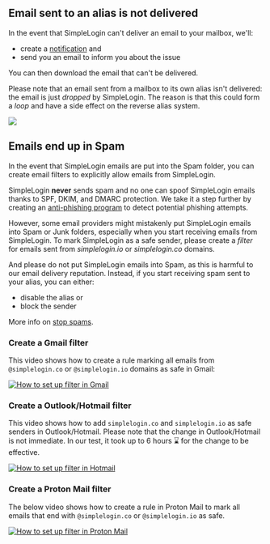 

## Email sent to an alias is not delivered

In the event that SimpleLogin can't deliver an email to your mailbox, we'll:

- create a [notification](https://app.simplelogin.io/dashboard/notifications) and
- send you an email to inform you about the issue


You can then download the email that can't be delivered.

Please note that an email sent from a mailbox to its own alias isn't delivered: the email is just *dropped* by SimpleLogin. The reason is that this could form a *loop* and have a side effect on the reverse alias system.

![](troubleshooting/loop.png)

## Emails end up in Spam

In the event that SimpleLogin emails are put into the Spam folder, you can create email filters to explicitly allow emails from SimpleLogin.

SimpleLogin **never** sends spam and no one can spoof SimpleLogin emails thanks to SPF, DKIM, and DMARC protection. We take it a step further by creating an [anti-phishing program](anti-phishing.md) to detect potential phishing attempts.

However, some email providers might mistakenly put SimpleLogin emails into Spam or Junk folders, especially when you start receiving emails from SimpleLogin. To mark SimpleLogin as a safe sender, please create a *filter* for emails sent from *simplelogin.io* or *simplelogin.co* domains.

And please do not put SimpleLogin emails into Spam, as this is harmful to our email delivery reputation. Instead, if you start receiving spam sent to your alias, you can either:

- disable the alias or
- block the sender

More info on [stop spams](block-sender.md).

### Create a Gmail filter

This video shows how to create a rule marking all emails from `@simplelogin.co` or `@simplelogin.io` domains as safe in Gmail:

[![How to set up filter in Gmail](https://img.youtube.com/vi/se-QIH-AmJc/0.jpg)](https://www.youtube.com/watch?v=se-QIH-AmJc)

### Create a Outlook/Hotmail filter

This video shows how to add `simplelogin.co` and `simplelogin.io` as safe senders in Outlook/Hotmail. Please note that the change in Outlook/Hotmail is not immediate. In our test, it took up to 6 hours ⌛️ for the change to be effective.

[![How to set up filter in Hotmail](https://img.youtube.com/vi/Qk2TZA-ORx0/0.jpg)](https://www.youtube.com/watch?v=Qk2TZA-ORx0)

### Create a Proton Mail filter

The below video shows how to create a rule in Proton Mail to mark all emails that end with `@simplelogin.co` or `@simplelogin.io` as safe.

[![How to set up filter in Proton Mail](troubleshooting/proton-filter.png)](https://proton.me/support/spam-filtering)
